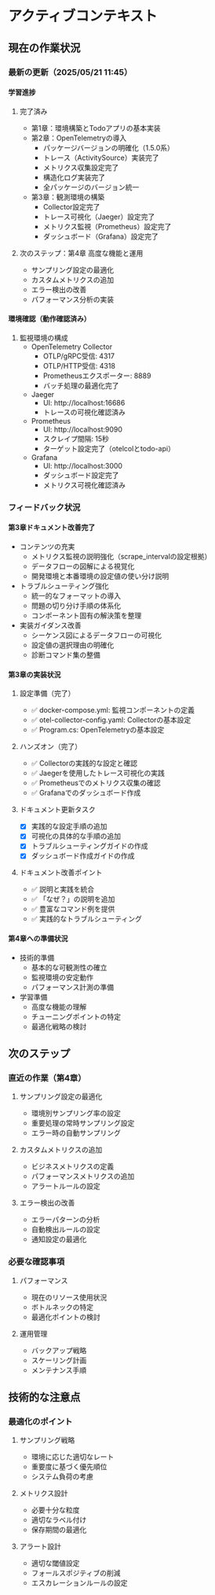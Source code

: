 # アクティブコンテキスト

## 現在の作業状況

### 最新の更新（2025/05/21 11:45）

#### 学習進捗
1. 完了済み
   - 第1章：環境構築とTodoアプリの基本実装
   - 第2章：OpenTelemetryの導入
     * パッケージバージョンの明確化（1.5.0系）
     * トレース（ActivitySource）実装完了
     * メトリクス収集設定完了
     * 構造化ログ実装完了
     * 全パッケージのバージョン統一
   - 第3章：観測環境の構築
     * Collector設定完了
     * トレース可視化（Jaeger）設定完了
     * メトリクス監視（Prometheus）設定完了
     * ダッシュボード（Grafana）設定完了

2. 次のステップ：第4章 高度な機能と運用
   - サンプリング設定の最適化
   - カスタムメトリクスの追加
   - エラー検出の改善
   - パフォーマンス分析の実装

#### 環境確認（動作確認済み）
1. 監視環境の構成
   - OpenTelemetry Collector
     * OTLP/gRPC受信: 4317
     * OTLP/HTTP受信: 4318
     * Prometheusエクスポーター: 8889
     * バッチ処理の最適化完了
   - Jaeger
     * UI: http://localhost:16686
     * トレースの可視化確認済み
   - Prometheus
     * UI: http://localhost:9090
     * スクレイプ間隔: 15秒
     * ターゲット設定完了（otelcolとtodo-api）
   - Grafana
     * UI: http://localhost:3000
     * ダッシュボード設定完了
     * メトリクス可視化確認済み

### フィードバック状況

#### 第3章ドキュメント改善完了
- コンテンツの充実
  * メトリクス監視の説明強化（scrape_intervalの設定根拠）
  * データフローの図解による視覚化
  * 開発環境と本番環境の設定値の使い分け説明
- トラブルシューティング強化
  * 統一的なフォーマットの導入
  * 問題の切り分け手順の体系化
  * コンポーネント固有の解決策を整理
- 実装ガイダンス改善
  * シーケンス図によるデータフローの可視化
  * 設定値の選択理由の明確化
  * 診断コマンド集の整備

#### 第3章の実装状況
1. 設定準備（完了）
   - ✅ docker-compose.yml: 監視コンポーネントの定義
   - ✅ otel-collector-config.yaml: Collectorの基本設定
   - ✅ Program.cs: OpenTelemetryの基本設定

2. ハンズオン（完了）
   - ✅ Collectorの実践的な設定と確認
   - ✅ Jaegerを使用したトレース可視化の実践
   - ✅ Prometheusでのメトリクス収集の確認
   - ✅ Grafanaでのダッシュボード作成

3. ドキュメント更新タスク
   - [x] 実践的な設定手順の追加
   - [x] 可視化の具体的な手順の追加
   - [x] トラブルシューティングガイドの作成
   - [x] ダッシュボード作成ガイドの作成
   
4. ドキュメント改善ポイント
   - ✅ 説明と実践を統合
   - ✅ 「なぜ？」の説明を追加
   - ✅ 豊富なコマンド例を提供
   - ✅ 実践的なトラブルシューティング

#### 第4章への準備状況
- 技術的準備
  * 基本的な可観測性の確立
  * 監視環境の安定動作
  * パフォーマンス計測の準備
- 学習準備
  * 高度な機能の理解
  * チューニングポイントの特定
  * 最適化戦略の検討

## 次のステップ

### 直近の作業（第4章）
1. サンプリング設定の最適化
   - 環境別サンプリング率の設定
   - 重要処理の常時サンプリング設定
   - エラー時の自動サンプリング

2. カスタムメトリクスの追加
   - ビジネスメトリクスの定義
   - パフォーマンスメトリクスの追加
   - アラートルールの設定

3. エラー検出の改善
   - エラーパターンの分析
   - 自動検出ルールの設定
   - 通知設定の最適化

### 必要な確認事項
1. パフォーマンス
   - 現在のリソース使用状況
   - ボトルネックの特定
   - 最適化ポイントの検討

2. 運用管理
   - バックアップ戦略
   - スケーリング計画
   - メンテナンス手順

## 技術的な注意点

### 最適化のポイント
1. サンプリング戦略
   - 環境に応じた適切なレート
   - 重要度に基づく優先順位
   - システム負荷の考慮

2. メトリクス設計
   - 必要十分な粒度
   - 適切なラベル付け
   - 保存期間の最適化

3. アラート設計
   - 適切な閾値設定
   - フォールスポジティブの削減
   - エスカレーションルールの設定
